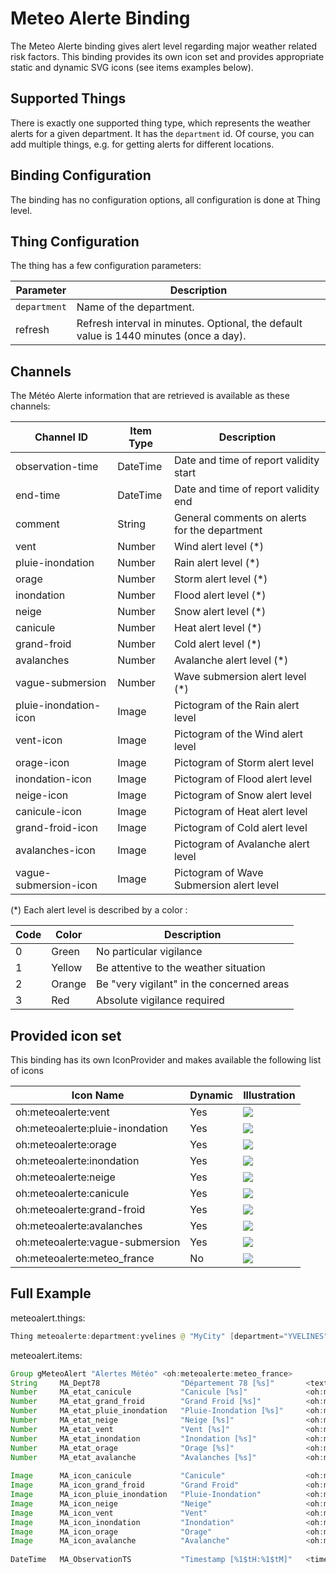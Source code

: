 # Meteo Alerte Binding

The Meteo Alerte binding gives alert level regarding major weather related risk factors.
This binding provides its own icon set and provides appropriate static and dynamic SVG icons (see items examples below).

## Supported Things

There is exactly one supported thing type, which represents the weather alerts for a given department.
It has the `department` id.
Of course, you can add multiple things, e.g. for getting alerts for different locations.

## Binding Configuration

The binding has no configuration options, all configuration is done at Thing level.

## Thing Configuration

The thing has a few configuration parameters:

|  Parameter   |                                      Description                                       |
|--------------|----------------------------------------------------------------------------------------|
| `department` | Name of the department.                                                                |
| refresh      | Refresh interval in minutes. Optional, the default value is 1440 minutes (once a day). |

## Channels

The Météo Alerte information that are retrieved is available as these channels:

|      Channel ID       | Item Type |                  Description                  |
|-----------------------|-----------|-----------------------------------------------|
| observation-time      | DateTime  | Date and time of report validity start        |
| end-time              | DateTime  | Date and time of report validity end          |
| comment               | String    | General comments on alerts for the department |
| vent                  | Number    | Wind alert level (*)                          |
| pluie-inondation      | Number    | Rain alert level (*)                          |
| orage                 | Number    | Storm alert level (*)                         |
| inondation            | Number    | Flood alert level (*)                         |
| neige                 | Number    | Snow alert level (*)                          |
| canicule              | Number    | Heat alert level (*)                          |
| grand-froid           | Number    | Cold alert level (*)                          |
| avalanches            | Number    | Avalanche alert level (*)                     |
| vague-submersion      | Number    | Wave submersion alert level (*)               |
| pluie-inondation-icon | Image     | Pictogram of the Rain alert level             |
| vent-icon             | Image     | Pictogram of the Wind alert level             |
| orage-icon            | Image     | Pictogram of Storm alert level                |
| inondation-icon       | Image     | Pictogram of Flood alert level                |
| neige-icon            | Image     | Pictogram of Snow alert level                 |
| canicule-icon         | Image     | Pictogram of Heat alert level                 |
| grand-froid-icon      | Image     | Pictogram of Cold alert level                 |
| avalanches-icon       | Image     | Pictogram of Avalanche alert level            |
| vague-submersion-icon | Image     | Pictogram of Wave Submersion alert level      |

(*) Each alert level is described by a color :

| Code | Color  |                Description                |
|------|--------|-------------------------------------------|
| 0    | Green  | No particular vigilance                   |
| 1    | Yellow | Be attentive to the weather situation     |
| 2    | Orange | Be "very vigilant" in the concerned areas |
| 3    | Red    | Absolute vigilance required               |

## Provided icon set

This binding has its own IconProvider and makes available the following list of icons

|            Icon Name            | Dynamic |                   Illustration                    |
|---------------------------------|---------|---------------------------------------------------|
| oh:meteoalerte:vent             | Yes     | ![](src/main/resources/icon/vent.svg)             |
| oh:meteoalerte:pluie-inondation | Yes     | ![](src/main/resources/icon/pluie-inondation.svg) |
| oh:meteoalerte:orage            | Yes     | ![](src/main/resources/icon/orage.svg)            |
| oh:meteoalerte:inondation       | Yes     | ![](src/main/resources/icon/inondation.svg)       |
| oh:meteoalerte:neige            | Yes     | ![](src/main/resources/icon/neige.svg)            |
| oh:meteoalerte:canicule         | Yes     | ![](src/main/resources/icon/canicule.svg)         |
| oh:meteoalerte:grand-froid      | Yes     | ![](src/main/resources/icon/grand-froid.svg)      |
| oh:meteoalerte:avalanches       | Yes     | ![](src/main/resources/icon/avalanches.svg)       |
| oh:meteoalerte:vague-submersion | Yes     | ![](src/main/resources/icon/vague-submersion.svg) |
| oh:meteoalerte:meteo_france     | No      | ![](src/main/resources/icon/meteo_france.svg)     |

## Full Example

meteoalert.things:

```java
Thing meteoalerte:department:yvelines @ "MyCity" [department="YVELINES", refresh=12]
```

meteoalert.items:

```java
Group gMeteoAlert "Alertes Météo" <oh:meteoalerte:meteo_france> 
String     MA_Dept78                  "Département 78 [%s]"       <text>                              (gMeteoAlert)   {channel="meteoalerte:department:yvelines:comment"}
Number     MA_etat_canicule           "Canicule [%s]"             <oh:meteoalerte:canicule>           (gMeteoAlert)   {channel="meteoalerte:department:yvelines:canicule"}
Number     MA_etat_grand_froid        "Grand Froid [%s]"          <oh:meteoalerte:grand-froid>        (gMeteoAlert)   {channel="meteoalerte:department:yvelines:grand-froid"}
Number     MA_etat_pluie_inondation   "Pluie-Inondation [%s]"     <oh:meteoalerte:pluie-inondation>   (gMeteoAlert)   {channel="meteoalerte:department:yvelines:pluie-inondation"}
Number     MA_etat_neige              "Neige [%s]"                <oh:meteoalerte:neige>              (gMeteoAlert)   {channel="meteoalerte:department:yvelines:neige"}
Number     MA_etat_vent               "Vent [%s]"                 <oh:meteoalerte:vent>               (gMeteoAlert)   {channel="meteoalerte:department:yvelines:vent"}
Number     MA_etat_inondation         "Inondation [%s]"           <oh:meteoalerte:inondation>         (gMeteoAlert)   {channel="meteoalerte:department:yvelines:inondation"}
Number     MA_etat_orage              "Orage [%s]"                <oh:meteoalerte:orage>              (gMeteoAlert)   {channel="meteoalerte:department:yvelines:orage"}
Number     MA_etat_avalanche          "Avalanches [%s]"           <oh:meteoalerte:avalanches>         (gMeteoAlert)   {channel="meteoalerte:department:yvelines:avalanches"}
    
Image      MA_icon_canicule           "Canicule"                  <oh:meteoalerte:canicule>           (gMeteoAlert)   {channel="meteoalerte:department:yvelines:canicule-icon"}
Image      MA_icon_grand_froid        "Grand Froid"               <oh:meteoalerte:grand-froid>        (gMeteoAlert)   {channel="meteoalerte:department:yvelines:grand-froid-icon"}
Image      MA_icon_pluie_inondation   "Pluie-Inondation"          <oh:meteoalerte:pluie-inondation>   (gMeteoAlert)   {channel="meteoalerte:department:yvelines:pluie-inondation-icon"}
Image      MA_icon_neige              "Neige"                     <oh:meteoalerte:neige>              (gMeteoAlert)   {channel="meteoalerte:department:yvelines:neige-icon"}
Image      MA_icon_vent               "Vent"                      <oh:meteoalerte:vent>               (gMeteoAlert)   {channel="meteoalerte:department:yvelines:vent-icon"}
Image      MA_icon_inondation         "Inondation"                <oh:meteoalerte:inondation>         (gMeteoAlert)   {channel="meteoalerte:department:yvelines:inondation-icon"}
Image      MA_icon_orage              "Orage"                     <oh:meteoalerte:orage>              (gMeteoAlert)   {channel="meteoalerte:department:yvelines:orage-icon"}
Image      MA_icon_avalanche          "Avalanche"                 <oh:meteoalerte:avalanches>         (gMeteoAlert)   {channel="meteoalerte:department:yvelines:avalanches-icon"}
    
DateTime   MA_ObservationTS           "Timestamp [%1$tH:%1$tM]"   <time>                              (gMeteoAlert)   {channel="meteoalerte:department:yvelines:observation-time"}

```

